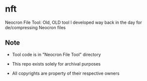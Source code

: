 # nft
Neocron File Tool: Old, OLD tool I developed way back in the day for de/compressing Neocron files

## Note

* Tool code is in "Neocron File Tool" directory

* This repo exists solely for archival purposes

* All copyrights are property of their respective owners
